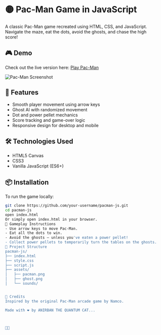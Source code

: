 # 🟡 Pac-Man Game in JavaScript

A classic Pac-Man game recreated using HTML, CSS, and JavaScript. Navigate the maze, eat the dots, avoid the ghosts, and chase the high score!

## 🎮 Demo

Check out the live version here: [Play Pac-Man]([https://your-demo-link.com](https://anirbansarkars.github.io/PACMAN---IWATANI/))

![Pac-Man Screenshot]([https://your-image-link.com](https://pygamezero-pacman.readthedocs.io/en/latest/_images/pacman-screenshot.png))

## 🚀 Features

- Smooth player movement using arrow keys
- Ghost AI with randomized movement
- Dot and power pellet mechanics
- Score tracking and game-over logic
- Responsive design for desktop and mobile

## 🛠️ Technologies Used

- HTML5 Canvas
- CSS3
- Vanilla JavaScript (ES6+)

## 📦 Installation

To run the game locally:

```bash
git clone https://github.com/your-username/pacman-js.git
cd pacman-js
open index.html
Or simply open index.html in your browser.
🎯 Gameplay Instructions
- Use arrow keys to move Pac-Man.
- Eat all the dots to win.
- Avoid the ghosts — unless you've eaten a power pellet!
- Collect power pellets to temporarily turn the tables on the ghosts.
📁 Project Structure
pacman-js/
├── index.html
├── style.css
├── script.js
├── assets/
│   ├── pacman.png
│   ├── ghost.png
│   └── sounds/


🧠 Credits
Inspired by the original Pac-Man arcade game by Namco.

Made with ❤️ by ANIRBAN THE QUANTUM CAT...




